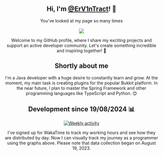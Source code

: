 <h2 align="center">Hi, I'm <a href="https://github.com/erv1ntract">@ErV1nTract</a>! 👋</h2>
<p align="center"> 
  You've looked at my page so many times<br><br>
  
  <img src="https://komarev.com/ghpvc/?username=ErV1nTract&style=for-the-badge&color=blueviolet&abbreviated=true" />
</p>

<p align="center">
  Welcome to my GitHub profile, where I share my exciting projects and support an active developer community. Let's create something incredible and inspiring together! 🌟
</p>

<h2 align="center">Shortly about me</h2>
<p align="center">
  I'm a Java developer with a huge desire to constantly learn and grow. At the moment, my main task is creating plugins for the popular Bukkit platform. In the near future, I plan to master the Spring Framework and other programming languages like TypeScript and Python. 😊
</p>

<!-- This code has been commented out because it is not available in public repositories. -->
<!-- <h2 align="center">Used languages</h2> 
<div align="center">
  <img src="https://github-readme-stats.vercel.app/api/top-langs/?username=erv1ntract&layout=compact&theme=dark" alt="Used languages">
</div> --> 

<h2 align="center">Development since 19/08/2024 📊</h2>
<div align="center">
  <a href="https://wakatime.com/@erv1ntract">
    <img src="https://github-readme-stats.vercel.app/api/wakatime?username=erv1ntract&layout=compact&theme=dark" alt="Weekly activity">
  </a>

  <p align="center">
   I've signed up for WakaTime to track my working hours and see how they are distributed by day. Now I can visually track my journey as a programmer using the graphs above.
   Please note that data collection began on August 19, 2023.
  </p>
</div>
